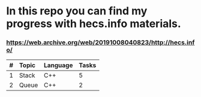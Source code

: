 # In this repo you can find my progress with hecs.info materials.
### https://web.archive.org/web/20191008040823/http://hecs.info/

| #    | Topic                                                      |Language | Tasks  |
|:-----|:-----------------------------------------------------------|:--------|:-------|
| 1    | Stack                                                      | C++     | 5      |
| 2    | Queue                                                      | C++     | 2      |


